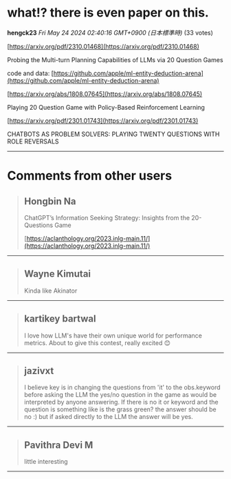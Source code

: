 # what!? there is even paper on this.

**hengck23** *Fri May 24 2024 02:40:16 GMT+0900 (日本標準時)* (33 votes)

[https://arxiv.org/pdf/2310.01468](https://arxiv.org/pdf/2310.01468)

Probing the Multi-turn Planning Capabilities of LLMs via 20 Question Games

code and data: [https://github.com/apple/ml-entity-deduction-arena](https://github.com/apple/ml-entity-deduction-arena)

[https://arxiv.org/abs/1808.07645](https://arxiv.org/abs/1808.07645)

Playing 20 Question Game with Policy-Based Reinforcement Learning

[https://arxiv.org/pdf/2301.01743](https://arxiv.org/pdf/2301.01743)

CHATBOTS AS PROBLEM SOLVERS: PLAYING TWENTY QUESTIONS WITH ROLE REVERSALS



---

 # Comments from other users

> ## Hongbin Na
> 
> ChatGPT’s Information Seeking Strategy: Insights from the 20-Questions Game
> 
> [https://aclanthology.org/2023.inlg-main.11/](https://aclanthology.org/2023.inlg-main.11/)
> 
> 
> 


---

> ## Wayne Kimutai
> 
> Kinda like Akinator
> 
> 
> 


---

> ## kartikey bartwal
> 
> I love how LLM's have their own unique world for performance metrics. About to give this contest, really excited 😊
> 
> 
> 


---

> ## jazivxt
> 
> I believe key is in changing the questions from 'it' to the obs.keyword before asking the LLM the yes/no question in the game as would be interpreted by anyone answering. If there is no it or keyword and the question is something like is the grass green? the answer should be no :) but if asked directly to the LLM the answer will be yes.
> 
> 
> 


---

> ## Pavithra Devi M
> 
> little interesting 
> 
> 
> 


---

